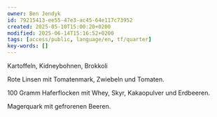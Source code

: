 ```yaml
---
owner: Ben Jendyk
id: 79215413-ee55-47e3-ac45-64e117c73952
created: 2025-05-10T15:00:20+0200
modified: 2025-06-14T15:16:52+0200
tags: [access/public, language/en, tf/quarter]
key-words: []
---
```


Kartoffeln, Kidneybohnen, Brokkoli

Rote Linsen mit Tomatenmark, Zwiebeln und Tomaten.

100 Gramm Haferflocken mit Whey, Skyr, Kakaopulver und Erdbeeren.

Magerquark mit gefrorenen Beeren.